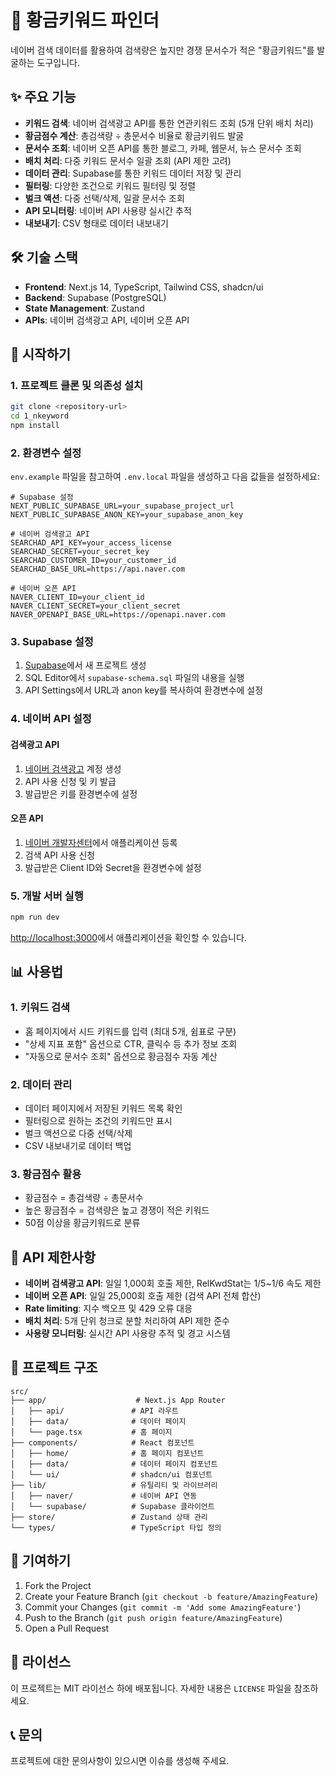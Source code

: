 # 🎯 황금키워드 파인더

네이버 검색 데이터를 활용하여 검색량은 높지만 경쟁 문서수가 적은 "황금키워드"를 발굴하는 도구입니다.

## ✨ 주요 기능

- **키워드 검색**: 네이버 검색광고 API를 통한 연관키워드 조회 (5개 단위 배치 처리)
- **황금점수 계산**: 총검색량 ÷ 총문서수 비율로 황금키워드 발굴
- **문서수 조회**: 네이버 오픈 API를 통한 블로그, 카페, 웹문서, 뉴스 문서수 조회
- **배치 처리**: 다중 키워드 문서수 일괄 조회 (API 제한 고려)
- **데이터 관리**: Supabase를 통한 키워드 데이터 저장 및 관리
- **필터링**: 다양한 조건으로 키워드 필터링 및 정렬
- **벌크 액션**: 다중 선택/삭제, 일괄 문서수 조회
- **API 모니터링**: 네이버 API 사용량 실시간 추적
- **내보내기**: CSV 형태로 데이터 내보내기

## 🛠 기술 스택

- **Frontend**: Next.js 14, TypeScript, Tailwind CSS, shadcn/ui
- **Backend**: Supabase (PostgreSQL)
- **State Management**: Zustand
- **APIs**: 네이버 검색광고 API, 네이버 오픈 API

## 🚀 시작하기

### 1. 프로젝트 클론 및 의존성 설치

```bash
git clone <repository-url>
cd 1_nkeyword
npm install
```

### 2. 환경변수 설정

`env.example` 파일을 참고하여 `.env.local` 파일을 생성하고 다음 값들을 설정하세요:

```env
# Supabase 설정
NEXT_PUBLIC_SUPABASE_URL=your_supabase_project_url
NEXT_PUBLIC_SUPABASE_ANON_KEY=your_supabase_anon_key

# 네이버 검색광고 API
SEARCHAD_API_KEY=your_access_license
SEARCHAD_SECRET=your_secret_key
SEARCHAD_CUSTOMER_ID=your_customer_id
SEARCHAD_BASE_URL=https://api.naver.com

# 네이버 오픈 API
NAVER_CLIENT_ID=your_client_id
NAVER_CLIENT_SECRET=your_client_secret
NAVER_OPENAPI_BASE_URL=https://openapi.naver.com
```

### 3. Supabase 설정

1. [Supabase](https://supabase.com)에서 새 프로젝트 생성
2. SQL Editor에서 `supabase-schema.sql` 파일의 내용을 실행
3. API Settings에서 URL과 anon key를 복사하여 환경변수에 설정

### 4. 네이버 API 설정

#### 검색광고 API
1. [네이버 검색광고](https://searchad.naver.com) 계정 생성
2. API 사용 신청 및 키 발급
3. 발급받은 키를 환경변수에 설정

#### 오픈 API
1. [네이버 개발자센터](https://developers.naver.com)에서 애플리케이션 등록
2. 검색 API 사용 신청
3. 발급받은 Client ID와 Secret을 환경변수에 설정

### 5. 개발 서버 실행

```bash
npm run dev
```

[http://localhost:3000](http://localhost:3000)에서 애플리케이션을 확인할 수 있습니다.

## 📊 사용법

### 1. 키워드 검색
- 홈 페이지에서 시드 키워드를 입력 (최대 5개, 쉼표로 구분)
- "상세 지표 포함" 옵션으로 CTR, 클릭수 등 추가 정보 조회
- "자동으로 문서수 조회" 옵션으로 황금점수 자동 계산

### 2. 데이터 관리
- 데이터 페이지에서 저장된 키워드 목록 확인
- 필터링으로 원하는 조건의 키워드만 표시
- 벌크 액션으로 다중 선택/삭제
- CSV 내보내기로 데이터 백업

### 3. 황금점수 활용
- 황금점수 = 총검색량 ÷ 총문서수
- 높은 황금점수 = 검색량은 높고 경쟁이 적은 키워드
- 50점 이상을 황금키워드로 분류

## 🔧 API 제한사항

- **네이버 검색광고 API**: 일일 1,000회 호출 제한, RelKwdStat는 1/5~1/6 속도 제한
- **네이버 오픈 API**: 일일 25,000회 호출 제한 (검색 API 전체 합산)
- **Rate limiting**: 지수 백오프 및 429 오류 대응
- **배치 처리**: 5개 단위 청크로 분할 처리하여 API 제한 준수
- **사용량 모니터링**: 실시간 API 사용량 추적 및 경고 시스템

## 📁 프로젝트 구조

```
src/
├── app/                    # Next.js App Router
│   ├── api/               # API 라우트
│   ├── data/              # 데이터 페이지
│   └── page.tsx           # 홈 페이지
├── components/            # React 컴포넌트
│   ├── home/              # 홈 페이지 컴포넌트
│   ├── data/              # 데이터 페이지 컴포넌트
│   └── ui/                # shadcn/ui 컴포넌트
├── lib/                   # 유틸리티 및 라이브러리
│   ├── naver/             # 네이버 API 연동
│   └── supabase/          # Supabase 클라이언트
├── store/                 # Zustand 상태 관리
└── types/                 # TypeScript 타입 정의
```

## 🤝 기여하기

1. Fork the Project
2. Create your Feature Branch (`git checkout -b feature/AmazingFeature`)
3. Commit your Changes (`git commit -m 'Add some AmazingFeature'`)
4. Push to the Branch (`git push origin feature/AmazingFeature`)
5. Open a Pull Request

## 📄 라이선스

이 프로젝트는 MIT 라이선스 하에 배포됩니다. 자세한 내용은 `LICENSE` 파일을 참조하세요.

## 📞 문의

프로젝트에 대한 문의사항이 있으시면 이슈를 생성해 주세요.
